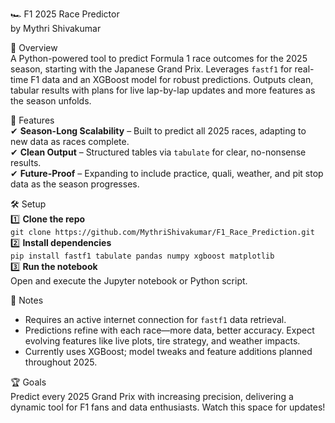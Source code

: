 🏎️ F1 2025 Race Predictor  
by Mythri Shivakumar  

🚀 Overview  
A Python-powered tool to predict Formula 1 race outcomes for the 2025 season, starting with the Japanese Grand Prix. Leverages `fastf1` for real-time F1 data and an XGBoost model for robust predictions. Outputs clean, tabular results with plans for live lap-by-lap updates and more features as the season unfolds.

🏁 Features  
✔ **Season-Long Scalability** – Built to predict all 2025 races, adapting to new data as races complete.    
✔ **Clean Output** – Structured tables via `tabulate` for clear, no-nonsense results.  
✔ **Future-Proof** – Expanding to include practice, quali, weather, and pit stop data as the season progresses.  

🛠️ Setup  
1️⃣ **Clone the repo**  
   `git clone https://github.com/MythriShivakumar/F1_Race_Prediction.git`  
2️⃣ **Install dependencies**  
   `pip install fastf1 tabulate pandas numpy xgboost matplotlib`  
3️⃣ **Run the notebook**  
   Open and execute the Jupyter notebook or Python script.  

📌 Notes  
- Requires an active internet connection for `fastf1` data retrieval.  
- Predictions refine with each race—more data, better accuracy. Expect evolving features like live plots, tire strategy, and weather impacts.  
- Currently uses XGBoost; model tweaks and feature additions planned throughout 2025.  

🏆 Goals  
Predict every 2025 Grand Prix with increasing precision, delivering a dynamic tool for F1 fans and data enthusiasts. Watch this space for updates!
